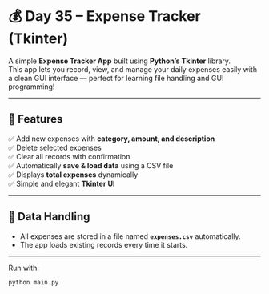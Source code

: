# 💰 Day 35 – Expense Tracker (Tkinter)

A simple **Expense Tracker App** built using **Python’s Tkinter** library.  
This app lets you record, view, and manage your daily expenses easily with a clean GUI interface — perfect for learning file handling and GUI programming!

---

## 🚀 Features
✅ Add new expenses with **category, amount, and description**  
✅ Delete selected expenses  
✅ Clear all records with confirmation  
✅ Automatically **save & load data** using a CSV file  
✅ Displays **total expenses** dynamically  
✅ Simple and elegant **Tkinter UI**

---

## 💾 Data Handling
- All expenses are stored in a file named **`expenses.csv`** automatically.  
- The app loads existing records every time it starts.  

---

Run with:
```bash
python main.py
